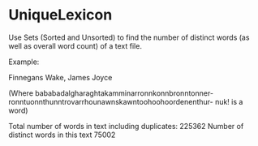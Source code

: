 # UniqueLexicon
Use Sets (Sorted and Unsorted) to find the number of distinct words (as well as overall word count) of a text file. 

Example:

Finnegans Wake, James Joyce

(Where bababadalgharaghtakamminarronnkonnbronntonner-
ronntuonnthunntrovarrhounawnskawntoohoohoordenenthur-
nuk! is a word)

Total number of words in text including duplicates: 225362
Number of distinct words in this text 75002
